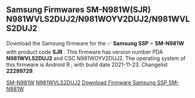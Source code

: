 <h2>Samsung Firmwares SM-N981W(SJR) N981WVLS2DUJ2/N981WOYV2DUJ2/N981WVLS2DUJ2</h2>
Download the Samsung firmware for the ✅ <strong>Samsung SSP </strong> ⭐ <strong>SM-N981W</strong> with product code <strong>SJR</strong> . This firmware has version number PDA <strong>N981WVLS2DUJ2</strong> and CSC N981WOYV2DUJ2. The operating system of this firmware is Android R , with build date 2021-11-23. Changelist <strong>22299729</strong>.


[SM-N981W](https://samfirm.shop/samsung/model/SM-N981W)
[N981WVLS2DUJ2](https://samfirm.shop/samsung/pda/N981WVLS2DUJ2)
[Download Firmware Samsung SSP SM-N981W](https://samfirm.shop/samsung/firmware/476570)
